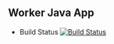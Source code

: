 ## Worker Java App

  * Build Status
  [![Build Status](http://34.79.109.255:8080/buildStatus/icon?job=instavote%2Fworker-build)](http://34.79.109.255:8080/job/instavote/job/worker-build/)
